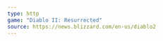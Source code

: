 ```yaml
---
type: http
game: "Diablo II: Resurrected"
source: https://news.blizzard.com/en-us/diablo2
---
```

